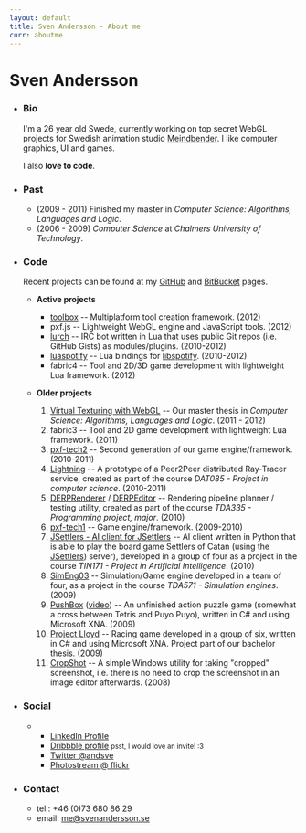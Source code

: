 ```yaml
---
layout: default
title: Sven Andersson - About me
curr: aboutme
---
```

Sven Andersson
==============
* ### Bio ###

	I'm a 26 year old Swede, currently working on top secret WebGL projects for Swedish animation studio [Meindbender](http://meindbender.com/). I like computer graphics, UI and games.

	I also **love to code**. 

* ### Past ###
	
	*  (2009 - 2011) Finished my master in _Computer Science: Algorithms, Languages and Logic_.
	*  (2006 - 2009) _Computer Science_ at _Chalmers University of Technology_.

* ### Code ###

	Recent projects can be found at my [GitHub](https://github.com/sweetfish) and [BitBucket](https://bitbucket.org/andsve) pages.

	* **Active projects**

		* [toolbox](https://bitbucket.org/andsve/toolbox/) -- Multiplatform tool creation framework. (2012)
		* pxf.js -- Lightweight WebGL engine and JavaScript tools. (2012)
		* [lurch](http://github.com/sweetfish/lurch) -- IRC bot written in Lua that uses public Git repos (i.e. GitHub Gists) as modules/plugins. (2010-2012)
		* [luaspotify](https://github.com/sweetfish/luaspotify/) -- Lua bindings for [libspotify](https://developer.spotify.com/technologies/libspotify/). (2010-2012)
		* fabric4 -- Tool and 2D/3D game development with lightweight Lua framework. (2012)

	* **Older projects**

		1.  [Virtual Texturing with WebGL](http://publications.lib.chalmers.se/publication/155126) -- Our master thesis in _Computer Science: Algorithms, Languages and Logic_. (2011 - 2012)
		1.  fabric3 -- Tool and 2D game development with lightweight Lua framework. (2011)
		1.  [pxf-tech2](http://github.com/pxf/pxf-tech2) -- Second generation of our game engine/framework. (2010-2011)
		1.  [Lightning](http://github.com/pxf/pxf-tech2/tree/master/Projects/Lightning) -- A prototype of a Peer2Peer distributed Ray-Tracer service, created as part of the course _DAT085 - Project in computer science_. (2010-2011)
		1.  [DERPRenderer](http://github.com/pxf/pxf-tech2/tree/master/Projects/DERPRenderer) / [DERPEditor](http://github.com/pxf/pxf-tech2/tree/master/Projects/DERPEditor) -- Rendering pipeline planner / testing utility, created as part of the course _TDA335 - Programming project, major_. (2010)
		1.  [pxf-tech1](http://github.com/pxf/pxf) -- Game engine/framework. (2009-2010)
		1.  [JSettlers - AI client for JSettlers](http://sweetfish.github.com/TIN171/) -- AI client written in Python that is able to play the board game Settlers of Catan (using the [JSettlers](http://nand.net/jsettlers/devel/)) server), developed in a group of four as a project in the course _TIN171 - Project in Artificial Intelligence_. (2010)
		1.  [SimEng03](http://code.google.com/p/simeng03/) -- Simulation/Game engine developed in a team of four, as a project in the course _TDA571 - Simulation engines_. (2009)
		1.  [PushBox](http://md5.se/cg/pb/PushBoxWindows_noinstall.zip) ([video](http://md5.se/cg/pb/pushbox_02.ogv)) -- An unfinished action puzzle game (somewhat a cross between Tetris and Puyo Puyo), written in C# and using Microsoft XNA. (2009)
		1.  [Project Lloyd](http://lloyd.codeplex.com/) -- Racing game developed in a group of six, written in C# and using Microsoft XNA. Project part of our bachelor thesis. (2009)
		1.  [CropShot](http://content.svenandersson.se/cropshot/) -- A simple Windows utility for taking "cropped" screenshot, i.e. there is no need to crop the screenshot in an image editor afterwards. (2008)

* ### Social ###
	
	* 
		* [LinkedIn Profile](http://se.linkedin.com/pub/sven-andersson/24/179/66)
		* [Dribbble profile](http://dribbble.com/andsve) <small>psst, I would love an invite! :3</small>
		* [Twitter @andsve](http://twitter.com/andsve)
		* [Photostream @ flickr](http://www.flickr.com/photos/andsve/)

* ### Contact ###
	
	* tel.: +46 (0)73 680 86 29
	* email: me@svenandersson.se